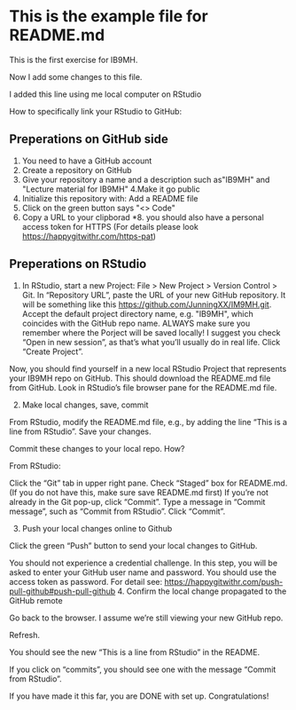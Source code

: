 # This is the example file for README.md 

This is the first exercise for IB9MH. 

Now I add some changes to this file. 

I added this line using me local computer on RStudio

How to specifically link your RStudio to GitHub:

## Preperations on GitHub side
1. You need to have a GitHub account
2. Create a repository on GitHub 
3. Give your repository a name and a description such as"IB9MH" and "Lecture material for IB9MH"
4.Make it go public
5. Initialize this repository with: Add a README file
6. Click on the green button says "<> Code"
7. Copy a URL to your clipborad
*8. you should also have a personal access token for HTTPS (For details please look https://happygitwithr.com/https-pat)


## Preperations on RStudio
1. In RStudio, start a new Project:
  File > New Project > Version Control > Git. In “Repository URL”, paste the URL of your new GitHub repository. It will be something like this https://github.com/JunningXX/IM9MH.git.
  Accept the default project directory name, e.g. "IB9MH", which coincides with the GitHub repo name.
  ALWAYS make sure you remember where the Porject will be saved locally!
  I suggest you check “Open in new session”, as that’s what you’ll usually do in real life.
  Click “Create Project”.

Now, you should find yourself in a new local RStudio Project that represents your IB9MH repo on GitHub. This should download the README.md file from GitHub. Look in RStudio’s file browser pane for the README.md file.

2. Make local changes, save, commit

From RStudio, modify the README.md file, e.g., by adding the line “This is a line from RStudio”. Save your changes.

Commit these changes to your local repo. How?

From RStudio:

Click the “Git” tab in upper right pane.
Check “Staged” box for README.md. (If you do not have this, make sure save README.md first)
If you’re not already in the Git pop-up, click “Commit”.
Type a message in “Commit message”, such as “Commit from RStudio”.
Click “Commit”.

3. Push your local changes online to Github

Click the green “Push” button to send your local changes to GitHub.

You should not experience a credential challenge. In this step, you will be asked to enter your GitHub user name and password. You should use the access token as password. For detail see: https://happygitwithr.com/push-pull-github#push-pull-github 
4. Confirm the local change propagated to the GitHub remote

Go back to the browser. I assume we’re still viewing your new GitHub repo.

Refresh.

You should see the new “This is a line from RStudio” in the README.

If you click on “commits”, you should see one with the message “Commit from RStudio”.

If you have made it this far, you are DONE with set up. Congratulations!

